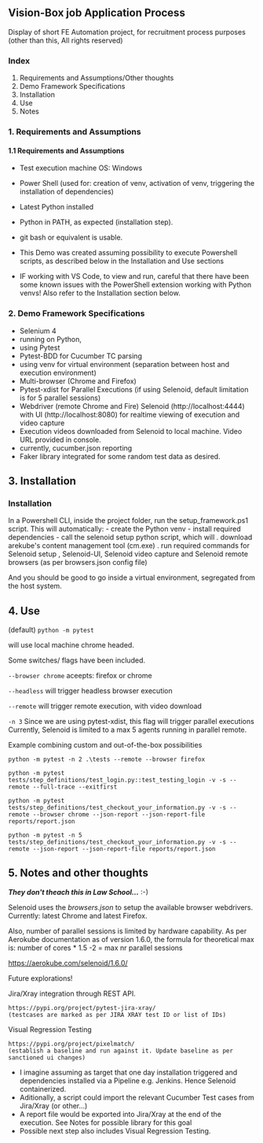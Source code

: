 ## Vision-Box job Application Process

Display of short FE Automation project, for recruitment process purposes
(other than this, All rights reserved)

### Index
1. Requirements and Assumptions/Other thoughts
2. Demo Framework Specifications
3. Installation
4. Use
5. Notes

### 1. Requirements and Assumptions
#### 1.1 Requirements and Assumptions
- Test execution machine OS: Windows
- Power Shell (used for: creation of venv, activation of venv, triggering the installation of dependencies)
- Latest Python installed
- Python in PATH, as expected (installation step).
- git bash or equivalent is usable.

- This Demo was created assuming possibility to execute Powershell scripts, as described below in the Installation and Use sections
- IF working with VS Code, to view and run, careful that there have been some known issues with the PowerShell extension working with Python venvs! Also refer to the Installation section below.

### 2. Demo Framework Specifications

- Selenium 4
- running on Python,
- using Pytest
- Pytest-BDD for Cucumber TC parsing
- using venv for virtual environment (separation between host and execution environment)
- Multi-browser (Chrome and Firefox)
- Pytest-xdist for Parallel Executions (if using Selenoid, default limitation is for 5 parallel sessions)
- Webdriver (remote Chrome and Fire) Selenoid (http://localhost:4444) with UI (http://localhost:8080) for realtime viewing of execution and video capture
- Execution videos downloaded from Selenoid to local machine. Video URL provided in console.
- currently, cucumber.json reporting
- Faker library integrated for some random test data as desired.

## 3. Installation

### Installation
In a Powershell CLI, inside the project folder, run the setup_framework.ps1 script.
This will automatically:
    - create the Python venv
    - install required dependencies
    - call the selenoid setup python script, which will
        . download arekube's content management tool (cm.exe)
        . run required commands for Selenoid setup , Selenoid-UI, Selenoid video capture and Selenoid remote browsers (as per browsers.json config file)

And you should be good to go inside a virtual environment, segregated from the host system.



## 4. Use

(default)
```python -m pytest```

will use local machine chrome headed.

Some switches/ flags have been included.

```--browser chrome``` 
aceepts: firefox or chrome

```--headless``` 
will trigger headless browser execution

```--remote```
will trigger remote execution, with video download

```-n 3```
Since we are using pytest-xdist, this flag will trigger parallel executions
Currently, Selenoid is limited to a max 5 agents running in parallel remote.

Example combining custom and out-of-the-box possibilities

```python -m pytest -n 2 .\tests --remote --browser firefox```

```python -m pytest tests/step_definitions/test_login.py::test_testing_login -v -s --remote --full-trace --exitfirst```

```python -m pytest tests/step_definitions/test_checkout_your_information.py -v -s --remote --browser chrome --json-report --json-report-file reports/report.json```

```python -m pytest -n 5 tests/step_definitions/test_checkout_your_information.py -v -s --remote --json-report --json-report-file reports/report.json```

## 5. Notes and other thoughts

***They don't theach this in Law School...*** :-)

Selenoid uses the _browsers.json_ to setup the available browser webdrivers. 
Currently: latest Chrome and latest Firefox.

Also, number of parallel sessions is limited by hardware capability.
As per Aerokube documentation as of version 1.6.0, the formula for theoretical max is:
number of cores * 1.5 -2 = max nr parallel sessions

https://aerokube.com/selenoid/1.6.0/

Future explorations!

Jira/Xray integration through REST API.

    https://pypi.org/project/pytest-jira-xray/
    (testcases are marked as per JIRA XRAY test ID or list of IDs)

Visual Regression Testing

    https://pypi.org/project/pixelmatch/
    (establish a baseline and run against it. Update baseline as per sanctioned ui changes)
    
- I imagine assuming as target that one day installation triggered and dependencies installed via a Pipeline e.g. Jenkins. Hence Selenoid containerized. 
- Aditionally, a script could import the relevant Cucumber Test cases from Jira/Xray (or other...)
- A report file would be exported into Jira/Xray at the end of the execution. See Notes for possible library for this goal
- Possible next step also includes Visual Regression Testing.

